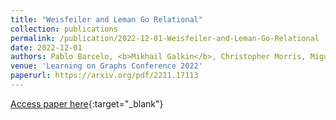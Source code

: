 ```yaml
---
title: "Weisfeiler and Leman Go Relational"
collection: publications
permalink: /publication/2022-12-01-Weisfeiler-and-Leman-Go-Relational
date: 2022-12-01
authors: Pablo Barcelo, <b>Mikhail Galkin</b>, Christopher Morris, Miguel Romero Orth
venue: 'Learning on Graphs Conference 2022'
paperurl: https://arxiv.org/pdf/2211.17113
---
```

[Access paper here](https://openreview.net/forum?id=wY_IYhh6pqj){:target="_blank"}
